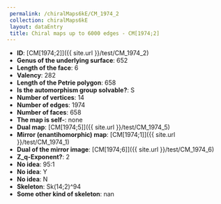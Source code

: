 ```yaml
--- 
 permalink: /chiralMaps6kE/CM_1974_2 
 collection: chiralMaps6kE
 layout: dataEntry
 title: Chiral maps up to 6000 edges - CM[1974;2]
---
```


- **ID**: [CM[1974;2]]({{ site.url }}/test/CM_1974_2)
- **Genus of the underlying surface**: 652
- **Length of the face**: 6
- **Valency**: 282
- **Length of the Petrie polygon**: 658
- **Is the automorphism group solvable?**: S
- **Number of vertices**: 14
- **Number of edges**: 1974
- **Number of faces**: 658
- **The map is self-**: none
- **Dual map**: [CM[1974;5]]({{ site.url }}/test/CM_1974_5)
- **Mirror (enantihomorphic) map**: [CM[1974;1]]({{ site.url }}/test/CM_1974_1)
- **Dual of the mirror image**: [CM[1974;6]]({{ site.url }}/test/CM_1974_6)
- **Z_q-Exponent?**: 2
- **No idea**:  95:1
- **No idea**: Y
- **No idea**: N
- **Skeleton**: Sk(14;2)^94
- **Some other kind of skeleton**: nan
